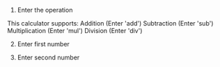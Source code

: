 1. Enter the operation

This calculator supports:
Addition (Enter 'add')
Subtraction (Enter 'sub')
Multiplication (Enter 'mul')
Division (Enter 'div')

2. Enter first number

3. Enter second number